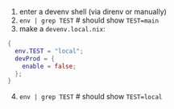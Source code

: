 1. enter a devenv shell (via direnv or manually)
2. `env | grep TEST` # should show `TEST=main`
3. make a `devenv.local.nix`:

```nix
{
  env.TEST = "local";
  devProd = {
    enable = false;
  };
}
```

4. `env | grep TEST` # should show `TEST=local`

